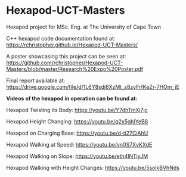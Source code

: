 # Hexapod-UCT-Masters
Hexapod project for MSc. Eng. at The University of Cape Town


C++ hexapod code documentation found at: https://rchristopher.github.io/Hexapod-UCT-Masters/

A poster showcasing this project can be seen at: https://github.com/rchristopher/Hexapod-UCT-Masters/blob/master/Research%20Expo%20Poster.pdf

Final report available at: https://drive.google.com/file/d/1L6Y8xdj6XzMt_z8zyFrfKeZr-7HOm_jE



**Videos of the hexapod in operation can be found at:**

Hexapod Twisting its Body: https://youtu.be/Y7dhTmXj7jc

Hexapod Height Changing: https://youtu.be/q2x5ghlYeB8

Hexapod on Charging Base: https://youtu.be/d-ti27CiAhU

Hexapod Walking at Speed: https://youtu.be/vn0S7XvKXdE

Hexapod Walking on Slope: https://youtu.be/eth4lNTiyJM

Hexapod Walking with Height Changes: https://youtu.be/5solkBVhNds
